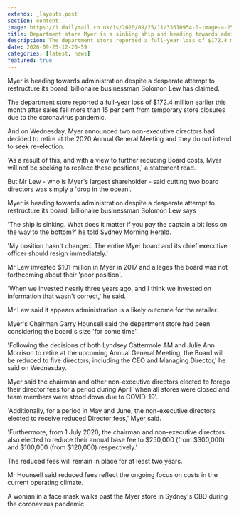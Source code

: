 ```yaml
---
extends: _layouts.post
section: content
image: https://i.dailymail.co.uk/1s/2020/09/25/11/33610954-0-image-a-25_1601028445677.jpg 
title: Department store Myer is a sinking ship and heading towards administration 
description: The department store reported a full-year loss of $172.4 million earlier this month after sales fell more than 15 per cent from temporary store closures due to the coronavirus pandemic. 
date: 2020-09-25-12-20-59 
categories: [latest, news] 
featured: true 
--- 
```

Myer is heading towards administration despite a desperate attempt to restructure its board, billionaire businessman Solomon Lew has claimed. 

The department store reported a full-year loss of $172.4 million earlier this month after sales fell more than 15 per cent from temporary store closures due to the coronavirus pandemic. 

And on Wednesday, Myer announced two non-executive directors had decided to retire at the 2020 Annual General Meeting and they do not intend to seek re-election.

'As a result of this, and with a view to further reducing Board costs, Myer will not be seeking to replace these positions,' a statement read. 

But Mr Lew - who is Myer's largest shareholder - said cutting two board directors was simply a 'drop in the ocean'. 

Myer is heading towards administration despite a desperate attempt to restructure its board, billionaire businessman Solomon Lew says

'The ship is sinking. What does it matter if you pay the captain a bit less on the way to the bottom?' he told Sydney Morning Herald.

'My position hasn't changed. The entire Myer board and its chief executive officer should resign immediately.' 

Mr Lew invested $101 million in Myer in 2017 and alleges the board was not forthcoming about their 'poor position'. 

'When we invested nearly three years ago, and I think we invested on information that wasn't correct,' he said. 

Mr Lew said it appears administration is a likely outcome for the retailer. 

Myer's Chairman Garry Hounsell said the department store had been considering the board's size 'for some time'.

'Following the decisions of both Lyndsey Cattermole AM and Julie Ann Morrison to retire at the upcoming Annual General Meeting, the Board will be reduced to five directors, including the CEO and Managing Director,' he said on Wednesday.

Myer said the chairman and other non-executive directors elected to forego their director fees for a period during April 'when all stores were closed and team members were stood down due to COVID-19'. 

'Additionally, for a period in May and June, the non-executive directors elected to receive reduced Director fees,' Myer said.

'Furthermore, from 1 July 2020, the chairman and non-executive directors also elected to reduce their annual base fee to $250,000 (from $300,000) and $100,000 (from $120,000) respectively.'

The reduced fees will remain in place for at least two years. 

Mr Hounsell said reduced fees reflect the ongoing focus on costs in the current operating climate.  

A woman in a face mask walks past the Myer store in Sydney's CBD during the coronavirus pandemic

